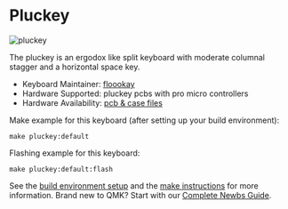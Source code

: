 # Pluckey

![pluckey](https://gist.githubusercontent.com/floookay/ea7313862e407c9b5aaea3d6ed3ce233/raw/4c37d31cb414b9a7709810434a3b68f4b9b9c0dc/skeleton%2520sunshine.jpg)

The pluckey is an ergodox like split keyboard with moderate columnal stagger and a horizontal space key.

* Keyboard Maintainer: [floookay](https://github.com/floookay)
* Hardware Supported: pluckey pcbs with pro micro controllers
* Hardware Availability: [pcb &amp; case files](https://github.com/floookay/pluckey)

Make example for this keyboard (after setting up your build environment):

    make pluckey:default

Flashing example for this keyboard:

    make pluckey:default:flash

See the [build environment setup](https://docs.qmk.fm/#/getting_started_build_tools) and the [make instructions](https://docs.qmk.fm/#/getting_started_make_guide) for more information. Brand new to QMK? Start with our [Complete Newbs Guide](https://docs.qmk.fm/#/newbs).
